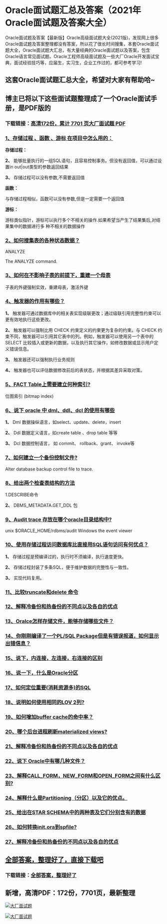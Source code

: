 # Oracle面试题汇总及答案（2021年Oracle面试题及答案大全）

Oracle面试题及答案【最新版】Oracle高级面试题大全(2021版)，发现网上很多Oracle面试题及答案整理都没有答案，所以花了很长时间搜集，本套Oracle面试题大全，Oracle面试题大汇总，有大量经典的Oracle面试题以及答案，包含Oracle语言常见面试题、Oracle工程师高级面试题及一些大厂Oracle开发面试宝典，面试经验技巧等，应届生，实习生，企业工作过的，都可参考学习!

## 这套Oracle面试题汇总大全，希望对大家有帮助哈~ 

## 博主已将以下这些面试题整理成了一个Oracle面试手册，是PDF版的

### 下载链接：[高清172份，累计 7701 页大厂面试题  PDF](https://github.com/javatechnorth/javanorth-itbooks/blob/master/docs/index.md)


### [1、存储过程 、函数 、游标 在项目中怎么用的：](https://gitee.com/souyunku/NewDevBooks/blob/master/docs/Oracle/Oracle面试题汇总及答案（2021年Oracle面试题及答案大全）.md#1存储过程-函数-游标-在项目中怎么用的：)  


**存储过程：**

**2、** 能够批量执行的一组SQL语句，且容易控制事务。但没有返回值，可以通过设置in out|out类型的参数返回结果

**3、** 存储过程可以没有参数,不需要返回值

**函数：**

与存储过程相似，函数可以没有参数,但是一定需要一个返回值

**游标：**

游标类似指针，游标可以执行多个不相关的操作.如果希望当产生了结果集后,对结果集中的数据进行多 种不相关的数据操作


### [2、如何搜集表的各种状态数据？](https://gitee.com/souyunku/NewDevBooks/blob/master/docs/Oracle/Oracle面试题汇总及答案（2021年Oracle面试题及答案大全）.md#2如何搜集表的各种状态数据)  


ANALYZE

The ANALYZE command.


### [3、如何在不影响子表的前提下，重建一个母表](https://gitee.com/souyunku/NewDevBooks/blob/master/docs/Oracle/Oracle面试题汇总及答案（2021年Oracle面试题及答案大全）.md#3如何在不影响子表的前提下重建一个母表)  


子表的外键强制实效，重建母表，激活外键


### [4、触发器的作用有哪些？](https://gitee.com/souyunku/NewDevBooks/blob/master/docs/Oracle/Oracle面试题汇总及答案（2021年Oracle面试题及答案大全）.md#4触发器的作用有哪些)  


**1、** 触发器可通过数据库中的相关表实现级联更改；通过级联引用完整性约束可以更有效地执行这些更改。

**2、** 触发器可以强制比用 CHECK 约束定义的约束更为复杂的约束。与 CHECK 约束不同，触发器可以引用其它表中的列。例如，触发器可以使用另一个表中的 SELECT 比较插入或更新的数据，以及执行其它操作，如修改数据或显示用户定义错误信息。

**3、** 触发器还可以强制执行业务规则

**4、** 触发器也可以评估数据修改前后的表状态，并根据其差异采取对策。


### [5、FACT Table上需要建立何种索引?](https://gitee.com/souyunku/NewDevBooks/blob/master/docs/Oracle/Oracle面试题汇总及答案（2021年Oracle面试题及答案大全）.md#5fact-table上需要建立何种索引)  


位图索引 (bitmap index)


### [6、说下 oracle 中 dml、ddl、dcl 的使用有哪些](https://gitee.com/souyunku/NewDevBooks/blob/master/docs/Oracle/Oracle面试题汇总及答案（2021年Oracle面试题及答案大全）.md#6说下-oracle-中-dmlddldcl-的使用有哪些)  


**1、** Dml 数据操纵语言，如select、update、delete，insert

**2、** Ddl 数据定义语言，如create table 、drop table 等等

**3、** Dcl 数据控制语言， 如 commit、 rollback、grant、 invoke等


### [7、如何建立一个备份控制文件?](https://gitee.com/souyunku/NewDevBooks/blob/master/docs/Oracle/Oracle面试题汇总及答案（2021年Oracle面试题及答案大全）.md#7如何建立一个备份控制文件)  


Alter database backup control file to trace.


### [8、给出两个检查表结构的方法](https://gitee.com/souyunku/NewDevBooks/blob/master/docs/Oracle/Oracle面试题汇总及答案（2021年Oracle面试题及答案大全）.md#8给出两个检查表结构的方法)  


1.DESCRIBE命令

**2、** DBMS_METADATA.GET_DDL 包


### [9、Audit trace 存放在哪个oracle目录结构中?](https://gitee.com/souyunku/NewDevBooks/blob/master/docs/Oracle/Oracle面试题汇总及答案（2021年Oracle面试题及答案大全）.md#9audit-trace-存放在哪个oracle目录结构中)  


unix $ORACLE_HOME/rdbms/audit Windows the event viewer


### [10、使用存储过程访问数据库比直接用SQL语句访问有何优点？](https://gitee.com/souyunku/NewDevBooks/blob/master/docs/Oracle/Oracle面试题汇总及答案（2021年Oracle面试题及答案大全）.md#10使用存储过程访问数据库比直接用sql语句访问有何优点)  


**1、** 存储过程是预编译过的，执行时不须编译，执行速度更快。

**2、** 存储过程封装了多条SQL，便于维护数据的完整性与一致性。

**3、** 实现代码复用。


### [11、比较truncate和delete 命令](https://gitee.com/souyunku/NewDevBooks/blob/master/docs/Oracle/Oracle面试题汇总及答案（2021年Oracle面试题及答案大全）.md#11比较truncate和delete-命令)  

### [12、解释冷备份和热备份的不同点以及各自的优点](https://gitee.com/souyunku/NewDevBooks/blob/master/docs/Oracle/Oracle面试题汇总及答案（2021年Oracle面试题及答案大全）.md#12解释冷备份和热备份的不同点以及各自的优点)  

### [13、Oralce怎样存储文件，能够存储哪些文件？](https://gitee.com/souyunku/NewDevBooks/blob/master/docs/Oracle/Oracle面试题汇总及答案（2021年Oracle面试题及答案大全）.md#13oralce怎样存储文件能够存储哪些文件)  

### [14、你刚刚编译了一个PL/SQL Package但是有错误报道，如何显示出错信息？](https://gitee.com/souyunku/NewDevBooks/blob/master/docs/Oracle/Oracle面试题汇总及答案（2021年Oracle面试题及答案大全）.md#14你刚刚编译了一个pl/sql-package但是有错误报道如何显示出错信息)  

### [15、说下，内连接，左连接，右连接的区别](https://gitee.com/souyunku/NewDevBooks/blob/master/docs/Oracle/Oracle面试题汇总及答案（2021年Oracle面试题及答案大全）.md#15说下内连接左连接右连接的区别)  

### [16、说一下，什么是Oracle分区](https://gitee.com/souyunku/NewDevBooks/blob/master/docs/Oracle/Oracle面试题汇总及答案（2021年Oracle面试题及答案大全）.md#16说一下什么是oracle分区)  

### [17、如何定位重要(消耗资源多)的SQL](https://gitee.com/souyunku/NewDevBooks/blob/master/docs/Oracle/Oracle面试题汇总及答案（2021年Oracle面试题及答案大全）.md#17如何定位重要消耗资源多的sql)  

### [18、说明如何使用相同的LOV 2列?](https://gitee.com/souyunku/NewDevBooks/blob/master/docs/Oracle/Oracle面试题汇总及答案（2021年Oracle面试题及答案大全）.md#18说明如何使用相同的lov-2列)  

### [19、如何增加buffer cache的命中率？](https://gitee.com/souyunku/NewDevBooks/blob/master/docs/Oracle/Oracle面试题汇总及答案（2021年Oracle面试题及答案大全）.md#19如何增加buffer-cache的命中率)  

### [20、哪个后台进程刷新materialized views?](https://gitee.com/souyunku/NewDevBooks/blob/master/docs/Oracle/Oracle面试题汇总及答案（2021年Oracle面试题及答案大全）.md#20哪个后台进程刷新materialized-views)  

### [21、解释冷备份和热备份的不同点以及各自的优点](https://gitee.com/souyunku/NewDevBooks/blob/master/docs/Oracle/Oracle面试题汇总及答案（2021年Oracle面试题及答案大全）.md#21解释冷备份和热备份的不同点以及各自的优点)  

### [22、说下 Oracle中有哪几种文件？](https://gitee.com/souyunku/NewDevBooks/blob/master/docs/Oracle/Oracle面试题汇总及答案（2021年Oracle面试题及答案大全）.md#22说下-oracle中有哪几种文件)  

### [23、解释CALL_FORM，NEW_FORM和OPEN_FORM之间有什么区别?](https://gitee.com/souyunku/NewDevBooks/blob/master/docs/Oracle/Oracle面试题汇总及答案（2021年Oracle面试题及答案大全）.md#23解释call_formnew_form和open_form之间有什么区别)  

### [24、解释什么是Partitioning（分区）以及它的优点。](https://gitee.com/souyunku/NewDevBooks/blob/master/docs/Oracle/Oracle面试题汇总及答案（2021年Oracle面试题及答案大全）.md#24解释什么是partitioning分区以及它的优点。)  

### [25、给出在STAR SCHEMA中的两种表及它们分别含有的数据](https://gitee.com/souyunku/NewDevBooks/blob/master/docs/Oracle/Oracle面试题汇总及答案（2021年Oracle面试题及答案大全）.md#25给出在star-schema中的两种表及它们分别含有的数据)  

### [26、如何转换init.ora到spfile?](https://gitee.com/souyunku/NewDevBooks/blob/master/docs/Oracle/Oracle面试题汇总及答案（2021年Oracle面试题及答案大全）.md#26如何转换initora到spfile)  

### [27、解释冷备份和热备份的不同点以及各自的优点](https://gitee.com/souyunku/NewDevBooks/blob/master/docs/Oracle/Oracle面试题汇总及答案（2021年Oracle面试题及答案大全）.md#27解释冷备份和热备份的不同点以及各自的优点)  





## [全部答案，整理好了，直接下载吧](https://gitee.com/souyunku/DevBooks/blob/master/docs/daan.md)

### 下载链接：[全部答案，整理好了](https://gitee.com/souyunku/NewDevBooks/blob/master/docs/daan.md)




## 新增，高清PDF：172份，7701页，最新整理

[![大厂面试题](https://www.souyunku.com/wp-content/uploads/weixin/mst.png "架构师专栏")](https://www.souyunku.com/wp-content/uploads/weixin/githup-weixin.png "架构师专栏")

[![大厂面试题](https://www.souyunku.com/wp-content/uploads/weixin/githup-weixin.png "架构师专栏")](https://www.souyunku.com/wp-content/uploads/weixin/githup-weixin.png "架构师专栏")

